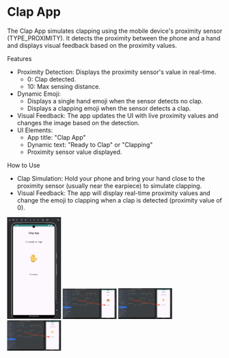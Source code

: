 # Clap App
The Clap App simulates clapping using the mobile device's proximity sensor (TYPE_PROXIMITY). It detects the proximity between the phone and a hand and displays visual feedback based on the proximity values.

Features
- Proximity Detection: Displays the proximity sensor's value in real-time.
	- 0: Clap detected.
	- 10: Max sensing distance.
- Dynamic Emoji:
	- Displays a single hand emoji when the sensor detects no clap.
	- Displays a clapping emoji when the sensor detects a clap.
- Visual Feedback: The app updates the UI with live proximity values and changes the image based on the detection.
- UI Elements:
	- App title: "Clap App"
	- Dynamic text: "Ready to Clap" or "Clapping"
	- Proximity sensor value displayed.


How to Use
- Clap Simulation: Hold your phone and bring your hand close to the proximity sensor (usually near the earpiece) to simulate clapping.
- Visual Feedback: The app will display real-time proximity values and change the emoji to clapping when a clap is detected (proximity value of 0).


<img src="https://github.com/umangptl/Android-development/blob/main/Clap_App/Images/main.png" width="25%" alt="Main-Page">
<img src="https://github.com/umangptl/Android-development/blob/main/Clap_App/Images/proximity0.png" width="25%" alt="proximity">
<img src="https://github.com/umangptl/Android-development/blob/main/Clap_App/Images/proximity3.4.png" width="25%" alt="proximity">
<img src="https://github.com/umangptl/Android-development/blob/main/Clap_App/Images/proximity10.png" width="25%" alt="proximity">

